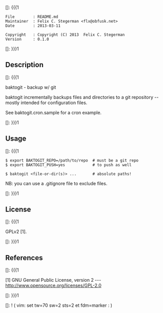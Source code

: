 []: {{{1

    File        : README.md
    Maintainer  : Felix C. Stegerman <flx@obfusk.net>
    Date        : 2013-03-11

    Copyright   : Copyright (C) 2013  Felix C. Stegerman
    Version     : 0.1.0

[]: }}}1

## Description
[]: {{{1

  baktogit - backup w/ git

  baktogit incrementally backups files and directories to a git
  repository -- mostly intended for configuration files.

  See baktogit.cron.sample for a cron example.

[]: }}}1

## Usage
[]: {{{1

    $ export BAKTOGIT_REPO=/path/to/repo  # must be a git repo
    $ export BAKTOGIT_PUSH=yes            # to push as well

    $ baktogit <file-or-dir(s)> ...       # absolute paths!

  NB: you can use a .gitignore file to exclude files.

[]: }}}1

## License
[]: {{{1

  GPLv2 [1].

[]: }}}1

## References
[]: {{{1

  [1] GNU General Public License, version 2
  --- http://www.opensource.org/licenses/GPL-2.0

[]: }}}1

[]: ! ( vim: set tw=70 sw=2 sts=2 et fdm=marker : )
